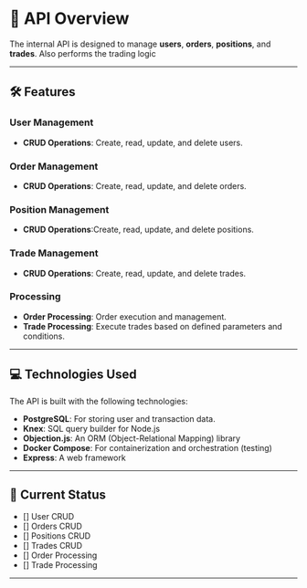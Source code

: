 # 🚀 API Overview

The internal API is designed to manage **users**, **orders**, **positions**, and **trades**. Also performs the trading logic

---

## 🛠️ Features

### **User Management**

- **CRUD Operations**: Create, read, update, and delete users.

### **Order Management**

- **CRUD Operations**: Create, read, update, and delete orders.

### **Position Management**

- **CRUD Operations**:Create, read, update, and delete positions.

### **Trade Management**

- **CRUD Operations**: Create, read, update, and delete trades.

### **Processing**

- **Order Processing**: Order execution and management.
- **Trade Processing**: Execute trades based on defined parameters and conditions.

---

## 💻 Technologies Used

The API is built with the following technologies:

- **PostgreSQL**: For storing user and transaction data.
- **Knex**: SQL query builder for Node.js
- **Objection.js**: An ORM (Object-Relational Mapping) library
- **Docker Compose**: For containerization and orchestration (testing)
- **Express**: A web framework

---

## 🚧 Current Status

- [] User CRUD
- [] Orders CRUD
- [] Positions CRUD
- [] Trades CRUD
- [] Order Processing
- [] Trade Processing

---
